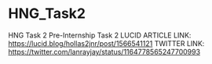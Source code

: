 # HNG_Task2
HNG Task 2 Pre-Internship Task 2
LUCID ARTICLE LINK: https://lucid.blog/hollas2jnr/post/1566541121
TWITTER LINK: https://twitter.com/lanrayjay/status/1164778565247700993
